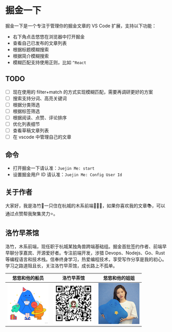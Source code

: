 # 掘金一下

掘金一下是一个专注于管理你的掘金文章的 VS Code 扩展，支持以下功能：

- 右下角点击悠悠在浏览器中打开掘金
- 查看自己已发布的文章列表
- 根据标题模糊搜索
- 根据简介模糊搜索
- 模糊匹配支持使用正则，比如 `^React`

## TODO

- [ ] 现在使用的 filter+match 的方式实现模糊匹配，需要再调研更好的方案
- [ ] 搜索支持分词、高亮关键词
- [ ] 根据分类筛选
- [ ] 根据标签筛选
- [ ] 根据阅读、点赞、评论排序
- [ ] 优化列表细节
- [ ] 查看草稿文章列表
- [ ] 在 vscode 中管理自己的文章

## 命令

- 打开掘金一下请认准：`Juejin Me: start`
- 设置掘金用户 ID 请认准：`Juejin Me: Config User Id`

## 关于作者

大家好，我是洛竹🎋一只住在杭城的木系前端🧚🏻‍♀️，如果你喜欢我的文章📚，可以通过点赞帮我聚集灵力⭐️。

## 洛竹早茶馆

洛竹，木系前端，现任职于杭城某独角兽跨端基础组。掘金首批签约作者、前端早早聊分享嘉宾、开源爱好者。专注前端开发，涉猎 Devops、Nodejs、Go、Rust 等编程语言和技术栈。信奉终身学习，热爱编程技术，享受写作分享是我的初心。学习之路道阻且长，关注洛竹早茶馆，成长路上不孤单。

|      悠悠和他的船员       |       洛竹早茶馆       |      悠悠和他的姐姐       |
| :-----------------------: | :--------------------: | :-----------------------: |
| ![](assets/icon-yoyo.png) | ![](assets/luozhu.png) | ![](assets/icon-girl.png) |
